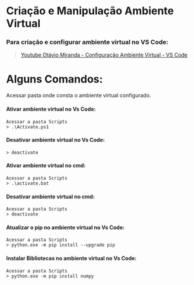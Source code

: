 # **Criação e Manipulação Ambiente Virtual**  

### Para criação e configurar ambiente virtual no VS Code:
> [Youtube Otávio Miranda - Configuração Ambiente Virtual - VS Code](https://www.youtube.com/watch?v=m1TYpvIYm74&t=268s)

# Alguns Comandos:
Acessar pasta onde consta o ambiente virtual configurado.

#### Ativar ambiente virtual no Vs Code:
    Acessar a pasta Scripts
    > .\Activate.ps1

#### Desativar ambiente virtual no Vs Code:
    > deactivate

#### Ativar ambiente virtual no cmd:
    Acessar a pasta Scripts
    > .\activate.bat

#### Desativar ambiente virtual no cmd:
    Acessar a pasta Scripts
    > deactivate

#### Atualizar o pip no ambiente virtual no Vs Code:
    Acessar a pasta Scripts
    > python.exe -m pip install --upgrade pip

#### Instalar Bibliotecas no ambiente virtual no Vs Code:
    Acessar a pasta Scripts
    > python.exe -m pip install numpy

